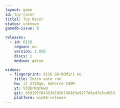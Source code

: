 ```yaml
---
layout: game
id: toy-racer
titlel: Toy Racer
status: unknown
gamedb-issue: 0

releases:
  - id: 6116
    region: eu
    version: 1.050
    discs: 1
    medium: gdrom

videos:
  - fingerprint: 6116 GD-ROM1/1 eu
    title: Intro auto run
    hw: i7 2720qm, GeForce 540M
    yt: VIQbrRqYHwU
    git: d59197f84353d7d2b746383e9277d9ed7c8c4053
    platform: win86-release
---
```

